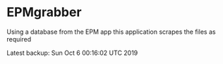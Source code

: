# EPMgrabber
Using a database from the EPM app this application scrapes the files as required


Latest backup: Sun Oct 6 00:16:02 UTC 2019
